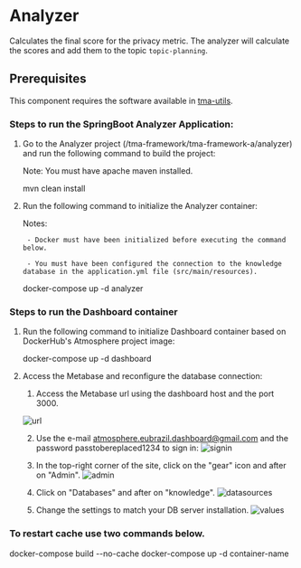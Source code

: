 # Analyzer

Calculates the final score for the privacy metric. 
The analyzer will calculate the scores and add them to the topic `topic-planning`.

## Prerequisites
This component requires the software available in [tma-utils](https://github.com/eubr-atmosphere/tma-framework/tree/master/common/tma-utils).

### Steps to run the SpringBoot Analyzer Application:

1) Go to the Analyzer project (/tma-framework/tma-framework-a/analyzer) and run the following command to build the project:

	Note: You must have apache maven installed.

	mvn clean install

2) Run the following command to initialize the Analyzer container:
	
	Notes: 
	
		- Docker must have been initialized before executing the command below.
		
		- You must have been configured the connection to the knowledge database in the application.yml file (src/main/resources).
	
	docker-compose up -d analyzer

		
### Steps to run the Dashboard container

1) Run the following command to initialize Dashboard container based on DockerHub's Atmosphere project image:

	docker-compose up -d dashboard

2) Access the Metabase and reconfigure the database connection:

   1. Access the Metabase url using the dashboard host and the port 3000.

   ![url](https://github.com/eubr-atmosphere/tma-framework-a/tree/master/analyzer/README/url.png)
   
   2. Use the e-mail atmosphere.eubrazil.dashboard@gmail.com and the password passtobereplaced1234 to sign in:
   ![signin](https://github.com/eubr-atmosphere/tma-framework-a/tree/master/analyzer/README/signin.png)
  
   3. In the top-right corner of the site, click on the "gear" icon and after on "Admin".
   ![admin](https://github.com/eubr-atmosphere/tma-framework-a/tree/master/analyzer/README/admin.png)
  
   4. Click on "Databases" and after on "knowledge".
   ![datasources](https://github.com/eubr-atmosphere/tma-framework-a/tree/master/analyzer/README/datasources.png)

   5. Change the settings to match your DB server installation.
   ![values](https://github.com/eubr-atmosphere/tma-framework-a/tree/master/analyzer/README/values.png)

### To restart cache use two commands below.
	
   docker-compose build --no-cache
   docker-compose up -d container-name
